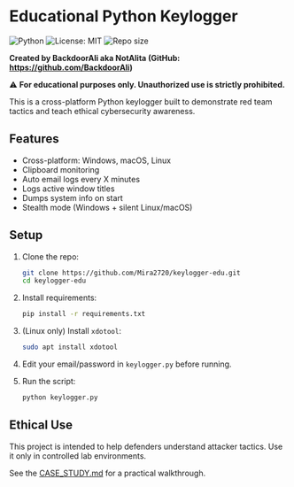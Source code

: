 # Educational Python Keylogger

![Python](https://img.shields.io/badge/python-3.8%2B-blue)
![License: MIT](https://img.shields.io/badge/License-MIT-yellow.svg)
![Repo size](https://img.shields.io/github/repo-size/Mira2720/keylogger-edu)


**Created by BackdoorAli aka NotAlita (GitHub: https://github.com/BackdoorAli)**  


⚠️ **For educational purposes only. Unauthorized use is strictly prohibited.**


This is a cross-platform Python keylogger built to demonstrate red team tactics and teach ethical cybersecurity awareness.

## Features

- Cross-platform: Windows, macOS, Linux
- Clipboard monitoring
- Auto email logs every X minutes
- Logs active window titles
- Dumps system info on start
- Stealth mode (Windows + silent Linux/macOS)

## Setup

1. Clone the repo:
   ```bash
   git clone https://github.com/Mira2720/keylogger-edu.git
   cd keylogger-edu
   ```

2. Install requirements:
   ```bash
   pip install -r requirements.txt
   ```

3. (Linux only) Install `xdotool`:
   ```bash
   sudo apt install xdotool
   ```

4. Edit your email/password in `keylogger.py` before running.

5. Run the script:
   ```bash
   python keylogger.py
   ```

## Ethical Use

This project is intended to help defenders understand attacker tactics. Use it only in controlled lab environments.

See the [CASE_STUDY.md](./CASE_STUDY.md) for a practical walkthrough.
